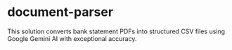 # document-parser
This solution converts bank statement PDFs into structured CSV files using Google Gemini AI with exceptional accuracy.
